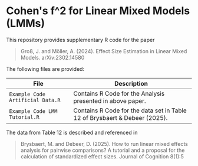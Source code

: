 # Cohen's f^2 for Linear Mixed Models (LMMs) 

This repository provides supplementary R code for the paper 

> Groß, J. and Möller, A. (2024). 
> Effect Size Estimation in Linear Mixed Models.
> arXiv:2302.14580

The following files are provided: 

| File | Description |
| ---- | ----------- |
| `Example Code Artificial Data.R` | Contains R Code for the Analysis presented in above paper. |
| `Example Code LMM Tutorial.R` | Contains R Code for the data set in Table 12 of Brysbaert & Debeer (2025). |


The data from Table 12 is described and referenced in

> Brysbaert, M. and Debeer, D. (2025). How to run linear mixed effects analysis for
> pairwise comparisons? A tutorial and a proposal for the calculation of
> standardized effect sizes. Journal of Cognition 8(1):5
